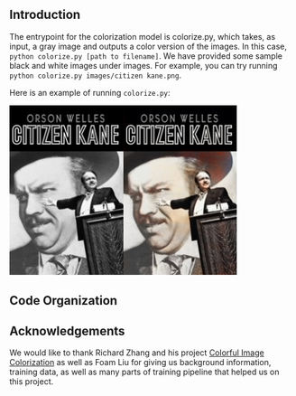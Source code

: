 ## Introduction

The entrypoint for the colorization model is colorize.py, which takes, as input, a gray image and outputs a color version of the images.
In this case, `python colorize.py [path to filename]`. We have provided some sample black and white images under images. For example, you can try running `python colorize.py images/citizen kane.png`.

Here is an example of running `colorize.py`:

<img src="colorized_images/citizen kane gray.png" width=40%><img src="colorized_images/citizen kane.png" width=40%>


## Code Organization


## Acknowledgements

We would like to thank Richard Zhang and his project [Colorful Image Colorization](http://richzhang.github.io/colorization/) as well as Foam Liu for giving us background information, training data, as well as many parts of training pipeline that helped us on this project.

